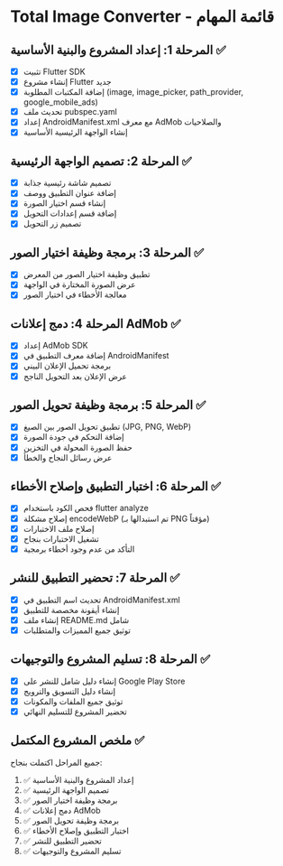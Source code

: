 # Total Image Converter - قائمة المهام

## المرحلة 1: إعداد المشروع والبنية الأساسية ✅
- [x] تثبيت Flutter SDK
- [x] إنشاء مشروع Flutter جديد
- [x] إضافة المكتبات المطلوبة (image, image_picker, path_provider, google_mobile_ads)
- [x] تحديث ملف pubspec.yaml
- [x] إعداد AndroidManifest.xml مع معرف AdMob والصلاحيات
- [x] إنشاء الواجهة الرئيسية الأساسية

## المرحلة 2: تصميم الواجهة الرئيسية ✅
- [x] تصميم شاشة رئيسية جذابة
- [x] إضافة عنوان التطبيق ووصف
- [x] إنشاء قسم اختيار الصورة
- [x] إضافة قسم إعدادات التحويل
- [x] تصميم زر التحويل

## المرحلة 3: برمجة وظيفة اختيار الصور ✅
- [x] تطبيق وظيفة اختيار الصور من المعرض
- [x] عرض الصورة المختارة في الواجهة
- [x] معالجة الأخطاء في اختيار الصور

## المرحلة 4: دمج إعلانات AdMob ✅
- [x] إعداد AdMob SDK
- [x] إضافة معرف التطبيق في AndroidManifest
- [x] برمجة تحميل الإعلان البيني
- [x] عرض الإعلان بعد التحويل الناجح

## المرحلة 5: برمجة وظيفة تحويل الصور ✅
- [x] تطبيق تحويل الصور بين الصيغ (JPG, PNG, WebP)
- [x] إضافة التحكم في جودة الصورة
- [x] حفظ الصورة المحولة في التخزين
- [x] عرض رسائل النجاح والخطأ

## المرحلة 6: اختبار التطبيق وإصلاح الأخطاء ✅
- [x] فحص الكود باستخدام flutter analyze
- [x] إصلاح مشكلة encodeWebP (تم استبدالها بـ PNG مؤقتاً)
- [x] إصلاح ملف الاختبارات
- [x] تشغيل الاختبارات بنجاح
- [x] التأكد من عدم وجود أخطاء برمجية

## المرحلة 7: تحضير التطبيق للنشر ✅
- [x] تحديث اسم التطبيق في AndroidManifest.xml
- [x] إنشاء أيقونة مخصصة للتطبيق
- [x] إنشاء ملف README.md شامل
- [x] توثيق جميع المميزات والمتطلبات

## المرحلة 8: تسليم المشروع والتوجيهات ✅
- [x] إنشاء دليل شامل للنشر على Google Play Store
- [x] إنشاء دليل التسويق والترويج
- [x] توثيق جميع الملفات والمكونات
- [x] تحضير المشروع للتسليم النهائي

## ملخص المشروع المكتمل ✅
جميع المراحل اكتملت بنجاح:
1. ✅ إعداد المشروع والبنية الأساسية
2. ✅ تصميم الواجهة الرئيسية  
3. ✅ برمجة وظيفة اختيار الصور
4. ✅ دمج إعلانات AdMob
5. ✅ برمجة وظيفة تحويل الصور
6. ✅ اختبار التطبيق وإصلاح الأخطاء
7. ✅ تحضير التطبيق للنشر
8. ✅ تسليم المشروع والتوجيهات

